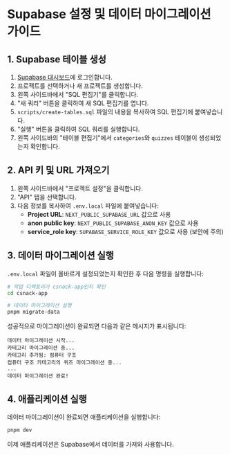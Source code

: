 # Supabase 설정 및 데이터 마이그레이션 가이드

## 1. Supabase 테이블 생성

1. [Supabase 대시보드](https://app.supabase.com)에 로그인합니다.
2. 프로젝트를 선택하거나 새 프로젝트를 생성합니다.
3. 왼쪽 사이드바에서 "SQL 편집기"를 클릭합니다.
4. "새 쿼리" 버튼을 클릭하여 새 SQL 편집기를 엽니다.
5. `scripts/create-tables.sql` 파일의 내용을 복사하여 SQL 편집기에 붙여넣습니다.
6. "실행" 버튼을 클릭하여 SQL 쿼리를 실행합니다.
7. 왼쪽 사이드바의 "테이블 편집기"에서 `categories`와 `quizzes` 테이블이 생성되었는지 확인합니다.

## 2. API 키 및 URL 가져오기

1. 왼쪽 사이드바에서 "프로젝트 설정"을 클릭합니다.
2. "API" 탭을 선택합니다.
3. 다음 정보를 복사하여 `.env.local` 파일에 붙여넣습니다:
   - **Project URL**: `NEXT_PUBLIC_SUPABASE_URL` 값으로 사용
   - **anon public key**: `NEXT_PUBLIC_SUPABASE_ANON_KEY` 값으로 사용
   - **service_role key**: `SUPABASE_SERVICE_ROLE_KEY` 값으로 사용 (보안에 주의)

## 3. 데이터 마이그레이션 실행

`.env.local` 파일이 올바르게 설정되었는지 확인한 후 다음 명령을 실행합니다:

```bash
# 작업 디렉토리가 csnack-app인지 확인
cd csnack-app

# 데이터 마이그레이션 실행
pnpm migrate-data
```

성공적으로 마이그레이션이 완료되면 다음과 같은 메시지가 표시됩니다:

```
데이터 마이그레이션 시작...
카테고리 마이그레이션 중...
카테고리 추가됨: 컴퓨터 구조
컴퓨터 구조 카테고리의 퀴즈 마이그레이션 중...
...
데이터 마이그레이션 완료!
```

## 4. 애플리케이션 실행

데이터 마이그레이션이 완료되면 애플리케이션을 실행합니다:

```bash
pnpm dev
```

이제 애플리케이션은 Supabase에서 데이터를 가져와 사용합니다.
